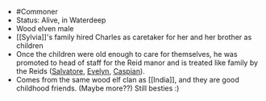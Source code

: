 - #Commoner
- Status: Alive, in Waterdeep
- Wood elven male
- [[Sylvia]]'s family hired Charles as caretaker for her and her brother as children
- Once the children were old enough to care for themselves, he was promoted to head of staff for the Reid manor and is treated like family by the Reids ([Salvatore](NPCs/Living/Salvatore.md), [Evelyn](NPCs/Living/Evelyn.md), [Caspian](NPCs/Living/Caspian.md)).
- Comes from the same wood elf clan as [[India]], and they are good childhood friends. (Maybe more??) Still besties :)